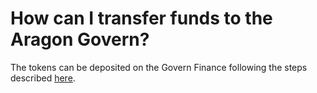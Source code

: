 # How can I transfer funds to the Aragon Govern?

The tokens can be deposited on the Govern Finance following the steps described [here](https://app.gitbook.com/o/3h8kxj8geKVXgyMnGbYT/s/zhQIP88M8McmSaEGSymT/\~/changes/rBpSJydeThgKF2SxL9mB/users/products/aragon-products/aragon-govern/how-to-deposit-token).
